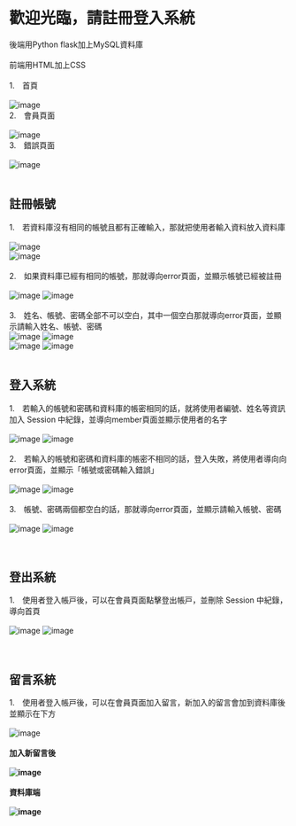 <h1>歡迎光臨，請註冊登入系統</h1>

後端用Python flask加上MySQL資料庫<br/>
<br/>
前端用HTML加上CSS<br/>
</br>
1.　首頁
</br>
</br>
![image](https://user-images.githubusercontent.com/111422800/197567767-ecc49610-62a9-4217-a36d-bb36f51beaeb.png) </br>
2.　會員頁面
</br>
</br>
![image](https://user-images.githubusercontent.com/111422800/197575579-74ec5a7e-6d67-4513-92b7-68473d6d76f7.png)</br>
3.　錯誤頁面
</br>
</br>
![image](https://user-images.githubusercontent.com/111422800/197577026-79f7e4e5-90f4-4e35-b81c-1bd3a9e8e26a.png)
</br>
</br>

<h2>註冊帳號</h2>

1.　若資料庫沒有相同的帳號且都有正確輸入，那就把使用者輸入資料放入資料庫
</br>
</br>
![image](https://user-images.githubusercontent.com/111422800/197567490-99902199-3d9c-4018-b1ef-08eb3dbf3352.png)</br>
![image](https://user-images.githubusercontent.com/111422800/197566997-4004187c-21ba-471c-a92d-34b6796155fc.png)</br>
</br>
2.　如果資料庫已經有相同的帳號，那就導向error頁面，並顯示帳號已經被註冊
</br>
</br>
![image](https://user-images.githubusercontent.com/111422800/197567284-3e03ad2f-6349-4708-b623-b242cd584c17.png)
![image](https://user-images.githubusercontent.com/111422800/197567609-7311716a-50e9-47a8-9467-626770e06a31.png)</br>
</br>
3.　姓名、帳號、密碼全部不可以空白，其中一個空白那就導向error頁面，並顯示請輸入姓名、帳號、密碼
</br>
![image](https://user-images.githubusercontent.com/111422800/197570955-2d53b6b2-12f9-469a-b5b9-4ae6b7c42988.png)
![image](https://user-images.githubusercontent.com/111422800/197571030-fc740004-a030-430c-b36b-83e9809fd549.png)</br>
![image](https://user-images.githubusercontent.com/111422800/197571153-2c7ec9cf-993c-40ef-9225-ba9a63f19094.png)
![image](https://user-images.githubusercontent.com/111422800/197571030-fc740004-a030-430c-b36b-83e9809fd549.png)</br>
</br>

<h2>登入系統</h2>

1.　若輸入的帳號和密碼和資料庫的帳密相同的話，就將使⽤者編號、姓名等資訊加入 Session 中紀錄，並導向member頁面並顯示使用者的名字
</br>
</br>
![image](https://user-images.githubusercontent.com/111422800/197573646-de73d57e-283f-4b0d-ac98-8407b8cb3e90.png)
![image](https://user-images.githubusercontent.com/111422800/197575364-a2e476b6-f408-4401-afd1-7e5ddf04f500.png)</br>
</br>
2.　若輸入的帳號和密碼和資料庫的帳密不相同的話，登入失敗，將使⽤者導向向error頁面，並顯⽰「帳號或密碼輸入錯誤」
</br>
</br>
![image](https://user-images.githubusercontent.com/111422800/197574129-ff22e72e-5de2-4f46-9a52-4f02d03f30b7.png)
![image](https://user-images.githubusercontent.com/111422800/197574199-37279e25-4fd8-41d4-b2e0-27c53644336f.png)</br>
</br>
3.　帳號、密碼兩個都空白的話，那就導向error頁面，並顯示請輸入帳號、密碼
</br>
</br>
![image](https://user-images.githubusercontent.com/111422800/197574531-6a1784e9-b625-45c6-b555-970dec7e10d1.png)
![image](https://user-images.githubusercontent.com/111422800/197574601-83f17010-41e0-46fc-9088-9922d7a1cd76.png)</br>
</br>
</br>

<h2>登出系統</h2>

1.　使⽤者登入帳⼾後，可以在會員⾴⾯點擊登出帳⼾，並刪除 Session 中紀錄，導向首頁
</br>
</br>
![image](https://user-images.githubusercontent.com/111422800/197577602-4a40d7ce-f0c8-4459-bb48-3cfbe3ca1d23.png)
![image](https://user-images.githubusercontent.com/111422800/197578018-7b497140-daa4-47dc-a784-a4d33de66b7c.png)</br>
</br>
</br>

<h2>留言系統</h2>

1.　使⽤者登入帳⼾後，可以在會員⾴⾯加入留言，新加入的留言會加到資料庫後並顯示在下方
</br>
</br>
![image](https://user-images.githubusercontent.com/111422800/197578605-99dfa366-fc6c-4fa9-88c0-3a30d171f251.png)</br>
</br>
<b>加入新留言後<b></br>
</br>
![image](https://user-images.githubusercontent.com/111422800/197578809-b1d72edb-e893-4809-bf89-6a8aad987174.png)</br>
</br>
<b>資料庫端<b></br>
</br>
![image](https://user-images.githubusercontent.com/111422800/197579018-ad783579-c820-4019-9654-d1c90aa0d5d2.png)





